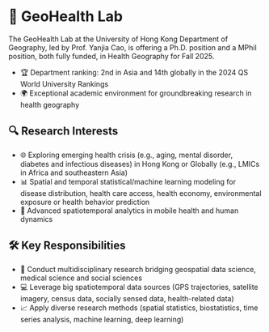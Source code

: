# 🔬 GeoHealth Lab

The GeoHealth Lab at the University of Hong Kong Department of Geography, led by Prof. Yanjia Cao, is offering a Ph.D. position and a MPhil position, both fully funded, in Health Geography for Fall 2025.

- 🏆 Department ranking: 2nd in Asia and 14th globally in the 2024 QS World University Rankings
- 🌍 Exceptional academic environment for groundbreaking research in health geography

## 🔍 Research Interests

- 🌐 Exploring emerging health crisis (e.g., aging, mental disorder, diabetes and infectious diseases) in Hong Kong or Globally (e.g., LMICs in Africa and southeastern Asia)
- 📊 Spatial and temporal statistical/machine learning modeling for disease distribution, health care access, health economy, environmental exposure or health behavior prediction
- 📱 Advanced spatiotemporal analytics in mobile health and human dynamics

## 🛠️ Key Responsibilities

- 🔄 Conduct multidisciplinary research bridging geospatial data science, medical science and social sciences
- 💻 Leverage big spatiotemporal data sources (GPS trajectories, satellite imagery, census data, socially sensed data, health-related data)
- 📈 Apply diverse research methods (spatial statistics, biostatistics, time series analysis, machine learning, deep learning)


